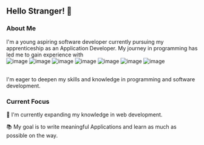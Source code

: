 ## Hello Stranger! 👋

### About Me
I'm a young aspiring software developer currently pursuing my apprenticeship as an Application Developer.
My journey in programming has led me to gain experience with </br>
![image](https://github.com/Early184/Early184/assets/137812950/dcbbb959-7417-471e-9ea6-dacf60aba7c9)
![image](https://github.com/Early184/Early184/assets/137812950/71917895-4f56-40f7-ac42-d750a2b21d71)
![image](https://github.com/Early184/Early184/assets/137812950/84a1ed58-4699-46f0-bd21-2788e18015d5)
![image](https://github.com/Early184/Early184/assets/137812950/ca5d691d-3971-491d-8f1b-6b01ee092a84)
![image](https://github.com/Early184/Early184/assets/137812950/19800104-33e1-47df-a157-33f0835b8543)
![image](https://github.com/Early184/Early184/assets/137812950/ed40e4ce-dc93-46fc-9f8c-f0385cc71cee)
![image](https://github.com/Early184/Early184/assets/137812950/f00ea654-2113-4a29-a905-95eee18c187f)

</br>
I'm eager to deepen my skills and knowledge in programming and software development.

### Current Focus
🌱 I'm currently expanding my knowledge in web development.

📚 My goal is to write meaningful Applications and learn as much as possible on the way.

